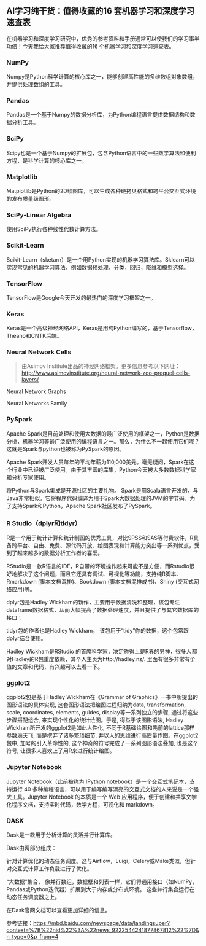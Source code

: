 ## AI学习纯干货：值得收藏的16 套机器学习和深度学习速查表



在机器学习和深度学习研究中，优秀的参考资料和手册通常可以使我们的学习事半功倍！今天我给大家推荐值得收藏的16 个机器学习和深度学习速查表。

### NumPy

Numpy是Python科学计算的核心库之一，能够创建高性能的多维数组对象数组，并提供处理数组的工具。


### Pandas

Pandas是一个基于Numpy的数据分析库，为Python编程语言提供数据结构和数据分析工具。



### SciPy

Scipy也是一个基于Numpy的扩展包，包含Python语言中的一些数学算法和便利方程，是科学计算的核心库之一。


### Matplotlib

Matplotlib是Python的2D绘图库，可以生成各种硬拷贝格式和跨平台交互式环境的发布质量级图形。


### SciPy-Linear Algebra

使用SciPy执行各种线性代数计算方法。


### Scikit-Learn

Scikit-Learn（sketarn）是一个用Python实现的机器学习算法库。Sklearn可以实现常见的机器学习算法，例如数据预处理，分类，回归，降维和模型选择。


### TensorFlow

TensorFlow是Google今天开发的最热门的深度学习框架之一。


### Keras

Keras是一个高级神经网络API，Keras是用纯Python编写的，基于Tensorflow，Theano和CNTK后端。


### Neural Network Cells

> 由Asimov Institute出品的神经网络框架。更多信息参考以下网址：http://www.asimovinstitute.org/neural-network-zoo-prequel-cells-layers/


 Neural Network Graphs


 Neural Networks Family


### PySpark

Apache Spark是目前处理和使用大数据的最广泛使用的框架之一，Python是数据分析，机器学习等最广泛使用的编程语言之一。那么，为什么不一起使用它们呢？这就是Spark与python也被称为PySpark的原因。

Apache Spark开发人员每年的平均年薪为110,000美元。毫无疑问，Spark在这个行业中已经被广泛使用。由于其丰富的库集，Python今天被大多数数据科学家和分析专家使用。

将Python与Spark集成是开源社区的主要礼物。 Spark是用Scala语言开发的，与Java非常相似。它将程序代码编译为用于Spark大数据处理的JVM的字节码。为了支持Spark和Python，Apache Spark社区发布了PySpark。




###  R Studio（dplyr和tidyr）

R是一个用于统计计算和统计制图的优秀工具，对比SPSS和SAS等付费软件，R具备跨平台、自由、免费、源代码开放、绘图表现和计算能力突出等一系列优点，受到了越来越多的数据分析工作者的喜爱。

RStudio是一款R语言的IDE，R自带的环境操作起来可能不是方便，而Rstudio很好地解决了这个问题，而且它还具有调试、可视化等功能，支持纯R脚本、Rmarkdown (脚本文档混排)、Bookdown (脚本文档混排成书)、Shiny (交互式网络应用)等。

dplyr包是Hadley Wickham的新作，主要用于数据清洗和整理，该包专注dataframe数据格式，从而大幅提高了数据处理速度，并且提供了与其它数据库的接口；

tidyr包的作者也是Hadley Wickham， 该包用于“tidy”你的数据，这个包常跟dplyr结合使用。

Hadley Wickham是RStudio 的首席科学家，决定称得上是R界的男神，很多人都对Hadley的R包重度依赖，其个人主页为http://hadley.nz/. 里面有很多非常有价值的文章和代码，有兴趣可以去看一下。



###  ggplot2

ggplot2包是基于Hadley Wickham在《Grammar of Graphics》一书中所提出的图形语法的具体实现, 这套图形语法把绘图过程归纳为data, transformation, scale, coordinates, elements, guides, display等一系列独立的步骤, 通过将这些步骤搭配组合, 来实现个性化的统计绘图。于是, 得益于该图形语法, Hadley Wickham所开发的ggplot2是如此人性化, 不同于R基础绘图和先前的lattice那样参数满天飞, 而是摈弃了诸多繁琐细节, 并以人的思维进行高质量作图。在ggplot2包中, 加号的引入革命性的, 这个神奇的符号完成了一系列图形语法叠加, 也是这个符号, 让很多人喜欢上了用R来进行统计绘图。



### Jupyter Notebook

Jupyter Notebook（此前被称为 IPython notebook）是一个交互式笔记本，支持运行 40 多种编程语言，可以用于编写编写漂亮的交互式文档的人来说是一个强大工具。Jupyter Notebook 的本质是一个 Web 应用程序，便于创建和共享文学化程序文档，支持实时代码，数学方程，可视化和 markdown。


### DASK

Dask是一款用于分析计算的灵活并行计算库。

 Dask由两部分组成：

针对计算优化的动态任务调度。这与Airflow，Luigi，Celery或Make类似，但针对交互式计算工作负载进行了优化。

“大数据”集合， 像并行数组，数据框和列表一样，它们将通用接口（如NumPy，Pandas或Python迭代器）扩展到大于内存或分布式环境。 这些并行集合运行在动态任务调度器之上。

在Dask官网文档可以查看更加详细的信息。



 
 参考链接：https://mbd.baidu.com/newspage/data/landingsuper?context=%7B%22nid%22%3A%22news_9222544241877867812%22%7D&n_type=0&p_from=4